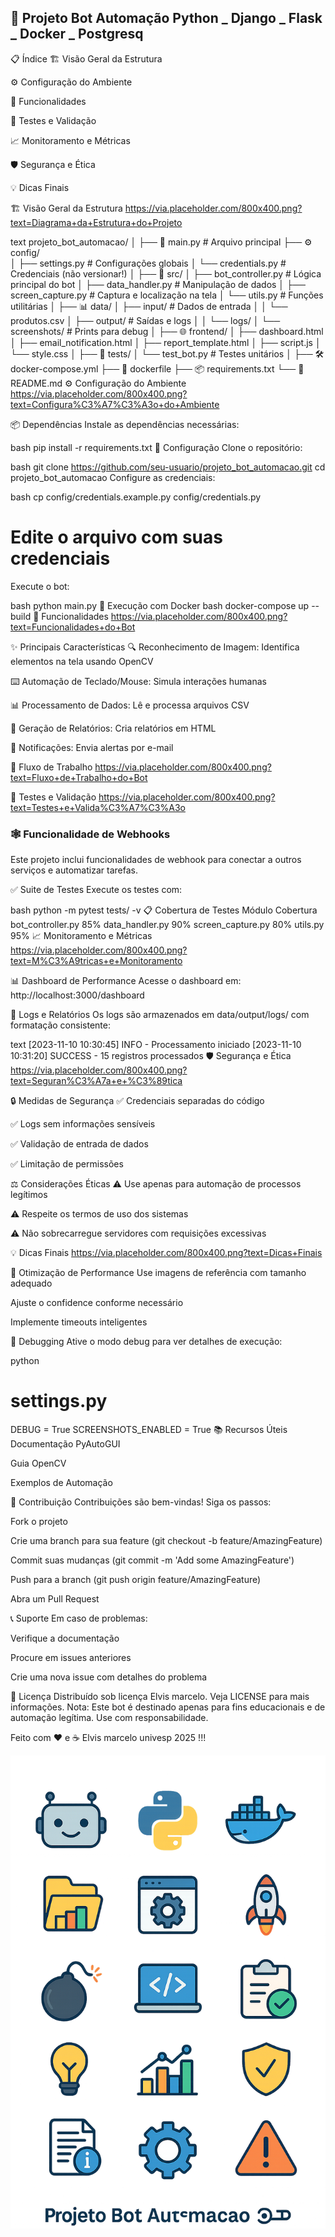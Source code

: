 
## 🤖 Projeto Bot Automação Python _ Django _ Flask _ Docker _ Postgresq

📋 Índice
🏗️ Visão Geral da Estrutura

⚙️ Configuração do Ambiente

🚀 Funcionalidades

🧪 Testes e Validação

📈 Monitoramento e Métricas

🛡️ Segurança e Ética

💡 Dicas Finais

🏗️ Visão Geral da Estrutura
https://via.placeholder.com/800x400.png?text=Diagrama+da+Estrutura+do+Projeto

text
projeto_bot_automacao/
│
├── 📜 main.py                 # Arquivo principal
├── ⚙️ config/                 
│   ├── settings.py            # Configurações globais
│   └── credentials.py         # Credenciais (não versionar!)
│
├── 🐍 src/
│   ├── bot_controller.py      # Lógica principal do bot
│   ├── data_handler.py        # Manipulação de dados
│   ├── screen_capture.py      # Captura e localização na tela
│   └── utils.py               # Funções utilitárias
│
├── 📊 data/
│   ├── input/                 # Dados de entrada
│   │   └── produtos.csv
│   ├── output/                # Saídas e logs
│   │   └── logs/
│   └── screenshots/           # Prints para debug
│
├── 🌐 frontend/
│   ├── dashboard.html
│   ├── email_notification.html
│   ├── report_template.html
│   ├── script.js
│   └── style.css
│
├── 🧪 tests/
│   └── test_bot.py            # Testes unitários
│
├── 🛠️ docker-compose.yml
├── 🐋 dockerfile
├── 📦 requirements.txt
└── 📜 README.md
⚙️ Configuração do Ambiente
https://via.placeholder.com/800x400.png?text=Configura%C3%A7%C3%A3o+do+Ambiente

📦 Dependências
Instale as dependências necessárias:

bash
pip install -r requirements.txt
🔧 Configuração
Clone o repositório:

bash
git clone https://github.com/seu-usuario/projeto_bot_automacao.git
cd projeto_bot_automacao
Configure as credenciais:

bash
cp config/credentials.example.py config/credentials.py
# Edite o arquivo com suas credenciais
Execute o bot:

bash
python main.py
🐋 Execução com Docker
bash
docker-compose up --build
🚀 Funcionalidades
https://via.placeholder.com/800x400.png?text=Funcionalidades+do+Bot

✨ Principais Características
🔍 Reconhecimento de Imagem: Identifica elementos na tela usando OpenCV

⌨️ Automação de Teclado/Mouse: Simula interações humanas

📊 Processamento de Dados: Lê e processa arquivos CSV

📝 Geração de Relatórios: Cria relatórios em HTML

🔔 Notificações: Envia alertas por e-mail

🎯 Fluxo de Trabalho
https://via.placeholder.com/800x400.png?text=Fluxo+de+Trabalho+do+Bot

🧪 Testes e Validação
https://via.placeholder.com/800x400.png?text=Testes+e+Valida%C3%A7%C3%A3o

### 🕸️ Funcionalidade de Webhooks
Este projeto inclui funcionalidades de webhook para conectar a outros serviços e automatizar tarefas.

✅ Suite de Testes
Execute os testes com:

bash
python -m pytest tests/ -v
📋 Cobertura de Testes
Módulo	Cobertura
bot_controller.py	85%
data_handler.py	90%
screen_capture.py	80%
utils.py	95%
📈 Monitoramento e Métricas
https://via.placeholder.com/800x400.png?text=M%C3%A9tricas+e+Monitoramento

📊 Dashboard de Performance
Acesse o dashboard em: http://localhost:3000/dashboard

📝 Logs e Relatórios
Os logs são armazenados em data/output/logs/ com formatação consistente:

text
[2023-11-10 10:30:45] INFO - Processamento iniciado
[2023-11-10 10:31:20] SUCCESS - 15 registros processados
🛡️ Segurança e Ética
https://via.placeholder.com/800x400.png?text=Seguran%C3%A7a+e+%C3%89tica

🔒 Medidas de Segurança
✅ Credenciais separadas do código

✅ Logs sem informações sensíveis

✅ Validação de entrada de dados

✅ Limitação de permissões

⚖️ Considerações Éticas
⚠️ Use apenas para automação de processos legítimos

⚠️ Respeite os termos de uso dos sistemas

⚠️ Não sobrecarregue servidores com requisições excessivas

💡 Dicas Finais
https://via.placeholder.com/800x400.png?text=Dicas+Finais

🚀 Otimização de Performance
Use imagens de referência com tamanho adequado

Ajuste o confidence conforme necessário

Implemente timeouts inteligentes

🐛 Debugging
Ative o modo debug para ver detalhes de execução:

python
# settings.py
DEBUG = True
SCREENSHOTS_ENABLED = True
📚 Recursos Úteis
Documentação PyAutoGUI

Guia OpenCV

Exemplos de Automação

👥 Contribuição
Contribuições são bem-vindas! Siga os passos:

Fork o projeto

Crie uma branch para sua feature (git checkout -b feature/AmazingFeature)

Commit suas mudanças (git commit -m 'Add some AmazingFeature')

Push para a branch (git push origin feature/AmazingFeature)

Abra um Pull Request

📞 Suporte
Em caso de problemas:

Verifique a documentação

Procure em issues anteriores

Crie uma nova issue com detalhes do problema

📄 Licença
Distribuído sob licença Elvis marcelo. Veja LICENSE para mais informações.
Nota: Este bot é destinado apenas para fins educacionais e de automação legítima. Use com responsabilidade.

 Feito com ❤️ e ☕ Elvis marcelo univesp 2025  !!!

 ![alt text](image.png)
